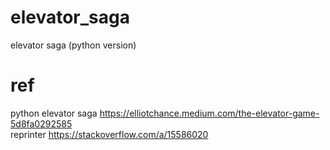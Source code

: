 # elevator_saga
elevator saga (python version)

# ref 
python elevator saga https://elliotchance.medium.com/the-elevator-game-5d8fa0292585  
reprinter https://stackoverflow.com/a/15586020
